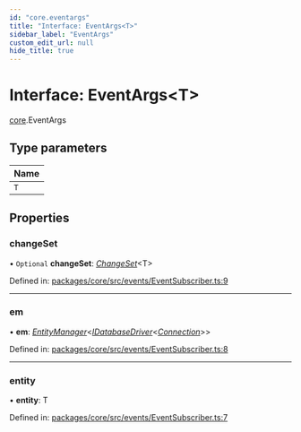 ```yaml
---
id: "core.eventargs"
title: "Interface: EventArgs<T>"
sidebar_label: "EventArgs"
custom_edit_url: null
hide_title: true
---
```


# Interface: EventArgs<T\>

[core](../modules/core.md).EventArgs

## Type parameters

Name |
:------ |
`T` |

## Properties

### changeSet

• `Optional` **changeSet**: [*ChangeSet*](../classes/core.changeset.md)<T\>

Defined in: [packages/core/src/events/EventSubscriber.ts:9](https://github.com/mikro-orm/mikro-orm/blob/bcf1a0899b/packages/core/src/events/EventSubscriber.ts#L9)

___

### em

• **em**: [*EntityManager*](../classes/core.entitymanager.md)<[*IDatabaseDriver*](core.idatabasedriver.md)<[*Connection*](../classes/core.connection.md)\>\>

Defined in: [packages/core/src/events/EventSubscriber.ts:8](https://github.com/mikro-orm/mikro-orm/blob/bcf1a0899b/packages/core/src/events/EventSubscriber.ts#L8)

___

### entity

• **entity**: T

Defined in: [packages/core/src/events/EventSubscriber.ts:7](https://github.com/mikro-orm/mikro-orm/blob/bcf1a0899b/packages/core/src/events/EventSubscriber.ts#L7)

